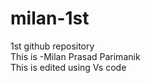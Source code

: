 # milan-1st
1st github repository
<br>
This is -Milan Prasad Parimanik
<br>
This is edited using Vs code
